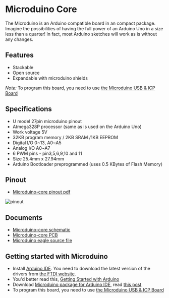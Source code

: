 # Microduino Core

The Microduino is an Arduino compatible board in an compact package. Imagine the possibilities of having the full power of an Arduino Uno in a size less than a quarter! In fact, most Arduino sketches will work as is without any changes.

## Features

* Stackable
* Open source
* Expandable with microduino shields

_Note:_  To program this board, you need to use [the Microduino USB & ICP Board](microduino-ft232r.html)

## Specifications

* U model 27pin microduino pinout
* Atmega328P processor (same as is used on the Arduino Uno)
* Work voltage 5V
* 32KB program memory / 2KB SRAM /1KB EEPROM
* Digital I/O 0~13, A0~A5
* Analog I/O A0~A7
* 6 PWM pins - pin3,5,6,9,10 and 11
* Size 25.4mm x 27.94mm
* Arduino Bootloader preprogrammed (uses 0.5 KBytes of Flash Memory)

## Pinout

* [Microduino-core pinout pdf](http://wiki.microduino.net/images/3/34/MicroModule-Core-Pinout.pdf)

![pinout](http://wiki.microduino.net/images/thumb/8/85/MicroModule-Core-Pinout.png/1000px-MicroModule-Core-Pinout.png)

## Documents

* [Microduino-core schematic](http://wiki.microduino.net/images/thumb/d/d2/MicroArduino-Core-sch.png/800px-MicroArduino-Core-sch.png)
* [Microduino-core PCB](http://wiki.microduino.net/images/thumb/c/c4/MicroArduino-Core-pcb.png/657px-MicroArduino-Core-pcb.png)
* [Microduino eagle source file](http://wiki.microduino.net/images/b/b8/Microduino-Core.zip)

## Getting started with Microduino

* Install [Arduino IDE](http://arduino.cc/en/Main/Software). You need to download the latest version of the drivers from [the FTDI website](http://www.ftdichip.com/Drivers/VCP.htm).
* You'd better read this, [Getting Started with Arduino](http://arduino.cc/en/Guide/HomePage)
* Download [Microduino package for Arduino IDE](http://wiki.microduino.net/images/8/86/Microduino.zip), read [this post](microduino-package.html)
* To program this board, you need to use [the Microduino USB & ICP Board](microduino-ft232r.html)
